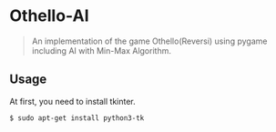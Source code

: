 # Othello-AI

> An implementation of the game Othello(Reversi) using pygame including AI with Min-Max Algorithm.

## Usage

At first, you need to install tkinter.

```shell
$ sudo apt-get install python3-tk
```
